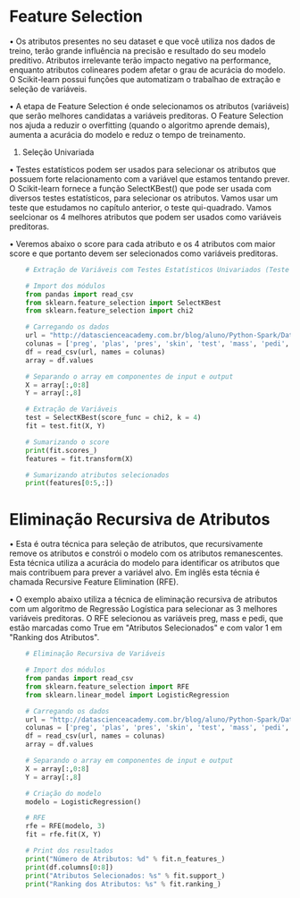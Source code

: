 # Feature Selection

• Os atributos presentes no seu dataset e que você utiliza nos dados de treino, terão grande influência na precisão e resultado do seu modelo preditivo. Atributos irrelevante terão impacto negativo na performance, enquanto atributos colineares podem afetar o grau de acurácia do modelo. O Scikit-learn possui funções que automatizam o trabalhao de extração e seleção de variáveis.

• A etapa de Feature Selection é onde selecionamos os atributos (variáveis) que serão melhores candidatas a variáveis preditoras. O Feature Selection nos ajuda a reduzir o overfitting (quando o algoritmo aprende demais), aumenta a acurácia do modelo e reduz o tempo de treinamento.


1. Seleção Univariada

• Testes estatísticos podem ser usados para selecionar os atributos que possuem forte relacionamento com a variável que estamos tentando prever. O Scikit-learn fornece a função SelectKBest() que pode ser usada com diversos testes estatísticos, para selecionar os atributos. Vamos usar um teste que estudamos no capítulo anterior, o teste qui-quadrado. Vamos seelcionar os 4 melhores atributos que podem ser usados como variáveis preditoras.

• Veremos abaixo o score para cada atributo e os 4 atributos com maior score e que portanto devem ser selecionados como variáveis preditoras.

```python
    # Extração de Variáveis com Testes Estatísticos Univariados (Teste qui-quadrado)

    # Import dos módulos
    from pandas import read_csv
    from sklearn.feature_selection import SelectKBest
    from sklearn.feature_selection import chi2

    # Carregando os dados
    url = "http://datascienceacademy.com.br/blog/aluno/Python-Spark/Datasets/pima-data.csv"
    colunas = ['preg', 'plas', 'pres', 'skin', 'test', 'mass', 'pedi', 'age', 'class']
    df = read_csv(url, names = colunas)
    array = df.values

    # Separando o array em componentes de input e output
    X = array[:,0:8]
    Y = array[:,8]

    # Extração de Variáveis
    test = SelectKBest(score_func = chi2, k = 4)
    fit = test.fit(X, Y)

    # Sumarizando o score
    print(fit.scores_)
    features = fit.transform(X)

    # Sumarizando atributos selecionados
    print(features[0:5,:])
```


# Eliminação Recursiva de Atributos

• Esta é outra técnica para seleção de atributos, que recursivamente remove os atributos e constrói o modelo com os atributos remanescentes. Esta técnica utiliza a acurácia do modelo para identificar os atributos que mais contribuem para prever a variável alvo. Em inglês esta técnia é chamada Recursive Feature Elimination (RFE).

• O exemplo abaixo utiliza a técnica de eliminação recursiva de atributos com um algoritmo de Regressão Logística para selecionar as 3 melhores variáveis preditoras. O RFE selecionou as variáveis preg, mass e pedi, que estão marcadas como True em "Atributos Selecionados" e com valor 1 em "Ranking dos Atributos".

```python
    # Eliminação Recursiva de Variáveis

    # Import dos módulos
    from pandas import read_csv
    from sklearn.feature_selection import RFE
    from sklearn.linear_model import LogisticRegression

    # Carregando os dados
    url = "http://datascienceacademy.com.br/blog/aluno/Python-Spark/Datasets/pima-data.csv"
    colunas = ['preg', 'plas', 'pres', 'skin', 'test', 'mass', 'pedi', 'age', 'class']
    df = read_csv(url, names = colunas)
    array = df.values

    # Separando o array em componentes de input e output
    X = array[:,0:8]
    Y = array[:,8]

    # Criação do modelo
    modelo = LogisticRegression()

    # RFE
    rfe = RFE(modelo, 3)
    fit = rfe.fit(X, Y)

    # Print dos resultados
    print("Número de Atributos: %d" % fit.n_features_)
    print(df.columns[0:8])
    print("Atributos Selecionados: %s" % fit.support_)
    print("Ranking dos Atributos: %s" % fit.ranking_)
```